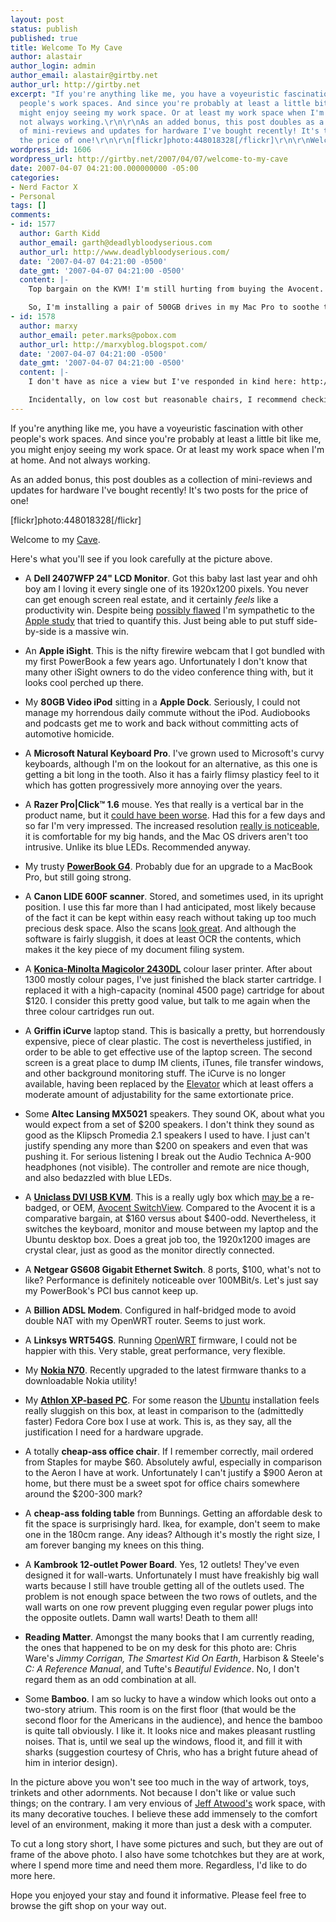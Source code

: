 ```yaml
---
layout: post
status: publish
published: true
title: Welcome To My Cave
author: alastair
author_login: admin
author_email: alastair@girtby.net
author_url: http://girtby.net
excerpt: "If you're anything like me, you have a voyeuristic fascination with other
  people's work spaces. And since you're probably at least a little bit like me, you
  might enjoy seeing my work space. Or at least my work space when I'm at home. And
  not always working.\r\n\r\nAs an added bonus, this post doubles as a collection
  of mini-reviews and updates for hardware I've bought recently! It's two posts for
  the price of one!\r\n\r\n[flickr]photo:448018328[/flickr]\r\n\r\nWelcome to my [Cave](http://www.randsinrepose.com/archives/2006/07/10/a_nerd_in_a_cave.html).\r\n\r\n\r\n"
wordpress_id: 1606
wordpress_url: http://girtby.net/2007/04/07/welcome-to-my-cave
date: 2007-04-07 04:21:00.000000000 -05:00
categories:
- Nerd Factor X
- Personal
tags: []
comments:
- id: 1577
  author: Garth Kidd
  author_email: garth@deadlybloodyserious.com
  author_url: http://www.deadlybloodyserious.com/
  date: '2007-04-07 04:21:00 -0500'
  date_gmt: '2007-04-07 04:21:00 -0500'
  content: |-
    Top bargain on the KVM! I'm still hurting from buying the Avocent. Ow. Ow. Ow.

    So, I'm installing a pair of 500GB drives in my Mac Pro to soothe the pain. :)
- id: 1578
  author: marxy
  author_email: peter.marks@pobox.com
  author_url: http://marxyblog.blogspot.com/
  date: '2007-04-07 04:21:00 -0500'
  date_gmt: '2007-04-07 04:21:00 -0500'
  content: |-
    I don't have as nice a view but I've responded in kind here: http://marxyblog.blogspot.com/2007/04/home-work-space.html

    Incidentally, on low cost but reasonable chairs, I recommend checking out OfficeWorks.
---
```

If you're anything like me, you have a voyeuristic fascination with other people's work spaces. And since you're probably at least a little bit like me, you might enjoy seeing my work space. Or at least my work space when I'm at home. And not always working.

As an added bonus, this post doubles as a collection of mini-reviews and updates for hardware I've bought recently! It's two posts for the price of one!

[flickr]photo:448018328[/flickr]

Welcome to my [Cave](http://www.randsinrepose.com/archives/2006/07/10/a_nerd_in_a_cave.html).


<a id="more"></a><a id="more-1606"></a>

Here's what you'll see if you look carefully at the picture above.

 * A **Dell 2407WFP 24" LCD Monitor**. Got this baby last last year and ohh boy am I loving it every single one of its 1920x1200 pixels. You never can get enough screen real estate, and it certainly *feels* like a productivity win. Despite being [possibly flawed](http://www.useit.com/alertbox/screen-productivity.html) I'm sympathetic to the [Apple study](http://images.apple.com/pro/pdf/Cin_Disp30_report.pdf) that tried to quantify this. Just being able to put stuff side-by-side is a massive win.

 * An **Apple iSight**. This is the nifty firewire webcam that I got bundled with my first PowerBook a few years ago. Unfortunately I don't know that many other iSight owners to do the video conference thing with, but it looks cool perched up there.

 * My **80GB Video iPod** sitting in a **Apple Dock**. Seriously, I could not manage my horrendous daily commute without the iPod. Audiobooks and podcasts get me to work and back without committing acts of automotive homicide.

 * A **Microsoft Natural Keyboard Pro**. I've grown used to Microsoft's curvy keyboards, although I'm on the lookout for an alternative, as this one is getting a bit long in the tooth. Also it has a fairly flimsy plasticy feel to it which has gotten progressively more annoying over the years.

 * A **Razer Pro|Click™ 1.6** mouse. Yes that really is a vertical bar in the product name, but it [could have been worse](http://www.theslot.com/webnames.html). Had this for a few days and so far I'm very impressed. The increased resolution [really is noticeable](http://www.codinghorror.com/blog/archives/000832.html), it is comfortable for my big hands, and the Mac OS drivers aren't too intrusive. Unlike its blue LEDs. Recommended anyway.

 * My trusty [**PowerBook G4**](/articles/2005/5/18/i-got-the-power-book). Probably due for an upgrade to a MacBook Pro, but still going strong.

 * A **Canon LIDE 600F scanner**. Stored, and sometimes used, in its upright position. I use this far more than I had anticipated, most likely because of the fact it can be kept within easy reach without taking up too much precious desk space. Also the scans [look great](/articles/2007/3/27/in-praise-of-print). And although the software is fairly sluggish, it does at least OCR the contents, which makes it the key piece of my document filing system.

 * A [**Konica-Minolta Magicolor 2430DL**](/articles/2006/8/23/in-printing-colour) colour laser printer. After about 1300 mostly colour pages, I've just finished the black starter cartridge. I replaced it with a high-capacity (nominal 4500 page) cartridge for about $120. I consider this pretty good value, but talk to me again when the three colour cartridges run out.

 * A **Griffin iCurve** laptop stand. This is basically a pretty, but horrendously expensive, piece of clear plastic. The cost is nevertheless justified, in order to be able to get effective use of the laptop screen. The second screen is a great place to dump IM clients, iTunes, file transfer windows, and other background monitoring stuff. The iCurve is no longer available, having been replaced by the [Elevator](http://www.dansdata.com/quickshot036.htm) which at least offers a moderate amount of adjustability for the same extortionate price.

 * Some **Altec Lansing MX5021** speakers. They sound OK, about what you would expect from a set of $200 speakers. I don't think they sound as good as the Klipsch Promedia 2.1 speakers I used to have. I just can't justify spending any more than $200 on speakers and even that was pushing it. For serious listening I break out the Audio Technica A-900 headphones (not visible). The controller and remote are nice though, and also bedazzled with blue LEDs.

 * A [**Uniclass DVI USB KVM**](http://www.uniclass.com.tw/eng/products/DVI_USB/DVI-202AU.htm). This is a really ugly box which [may be](http://www.nonliteral.com/articles/dvi-usb-kvm-switch-issues/) a re-badged, or OEM, [Avocent SwitchView](http://www.avocent.com/web/en.nsf/Content/SwitchViewDVI-2port). Compared to the Avocent it is a comparative bargain, at $160 versus about $400-odd. Nevertheless, it switches the keyboard, monitor and mouse between my laptop and the Ubuntu desktop box. Does a great job too, the 1920x1200 images are crystal clear, just as good as the monitor directly connected.

 * A **Netgear GS608 Gigabit Ethernet Switch**. 8 ports, $100, what's not to like? Performance is definitely noticeable over 100MBit/s. Let's just say my PowerBook's PCI bus cannot keep up.

 * A **Billion ADSL Modem**. Configured in half-bridged mode to avoid double NAT with my OpenWRT router. Seems to just work.

 * A **Linksys WRT54GS**. Running [OpenWRT](/articles/2005/6/19/can-your-router-do-this) firmware, I could not be happier with this. Very stable, great performance, very flexible.

 * My [**Nokia N70**](/articles/2006/4/6/nokia-n70). Recently upgraded to the latest firmware thanks to a downloadable Nokia utility!

 * My [**Athlon XP-based PC**](/articles/2004/12/22/hardware-upgrade). For some reason the [Ubuntu](/articles/2006/12/17/easing-into-ubuntu) installation feels really sluggish on this box, at least in comparison to the (admittedly faster) Fedora Core box I use at work. This is, as they say, all the justification I need for a hardware upgrade.

 * A totally **cheap-ass office chair**. If I remember correctly, mail ordered from Staples for maybe $60. Absolutely awful, especially in comparison to the Aeron I have at work. Unfortunately I can't justify a $900 Aeron at home, but there must be a sweet spot for office chairs somewhere around the $200-300 mark?

 * A **cheap-ass folding table** from Bunnings. Getting an affordable desk to fit the space is surprisingly hard. Ikea, for example, don't seem to make one in the 180cm range. Any ideas? Although it's mostly the right size, I am forever banging my knees on this thing.

 * A **Kambrook 12-outlet Power Board**. Yes, 12 outlets! They've even designed it for wall-warts. Unfortunately I must have freakishly big wall warts because I still have trouble getting all of the outlets used. The problem is not enough space between the two rows of outlets, and the wall warts on one row prevent plugging even regular power plugs into the opposite outlets. Damn wall warts! Death to them all!

 * **Reading Matter**. Amongst the many books that I am currently reading, the ones that happened to be on my desk for this photo are: Chris Ware's <cite>Jimmy Corrigan, The Smartest Kid On Earth</cite>, Harbison & Steele's <cite>C: A Reference Manual</cite>, and Tufte's <cite>Beautiful Evidence</cite>. No, I don't regard them as an odd combination at all.

 * Some **Bamboo**. I am so lucky to have a window which looks out onto a two-story atrium. This room is on the first floor (that would be the second floor for the Americans in the audience), and hence the bamboo is quite tall obviously. I like it. It looks nice and makes pleasant rustling noises. That is, until we seal up the windows, flood it, and fill it with sharks (suggestion courtesy of Chris, who has a bright future ahead of him in interior design).

In the picture above you won't see too much in the way of artwork, toys, trinkets and other adornments. Not because I don't like or value such things; on the contrary. I am very envious of [Jeff Atwood's](http://www.codinghorror.com/blog/archives/000770.html) work space, with its many decorative touches. I believe these add immensely to the comfort level of an environment, making it more than just a desk with a computer.

To cut a long story short, I have some pictures and such, but they are out of frame of the above photo. I also have some tchotchkes but they are at work, where I spend more time and need them more. Regardless, I'd like to do more here.

Hope you enjoyed your stay and found it informative. Please feel free to browse the gift shop on your way out.
